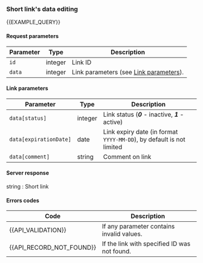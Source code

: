 ### Short link's data editing
{{EXAMPLE_QUERY}}

#### Request parameters

 Parameter | Type    | Description
-----------|---------|-----------
`id`       | integer | Link ID
`data`     | integer | Link parameters (see [Link parameters](#update-data)).

#### <span data-anchor="update-data">Link parameters</span>

  Parameter           | Type    | Description
----------------------|---------|-----------
`data[status]`        | integer | Link status (***0*** - inactive, ***1*** - active)
`data[expirationDate]`| date    | Link expiry date (in format `YYYY-MM-DD`), by default is not limited
`data[comment]`       | string  | Comment on link

#### Server response

string : Short link

#### Errors codes


Code| Description
----|----
{{API_VALIDATION}} | If any parameter contains invalid values.
{{API_RECORD_NOT_FOUND}} | If the link with specified ID was not found.

